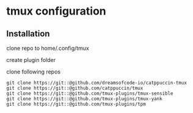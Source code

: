 # tmux configuration

## Installation
clone repo to home/.config/tmux

create plugin folder

clone following repos
```
git clone https://git::@github.com/dreamsofcode-io/catppuccin-tmux
git clone https://git::@github.com/catppuccin/tmux
git clone https://git::@github.com/tmux-plugins/tmux-sensible
git clone https://git::@github.com/tmux-plugins/tmux-yank
git clone https://git::@github.com/tmux-plugins/tpm
```
